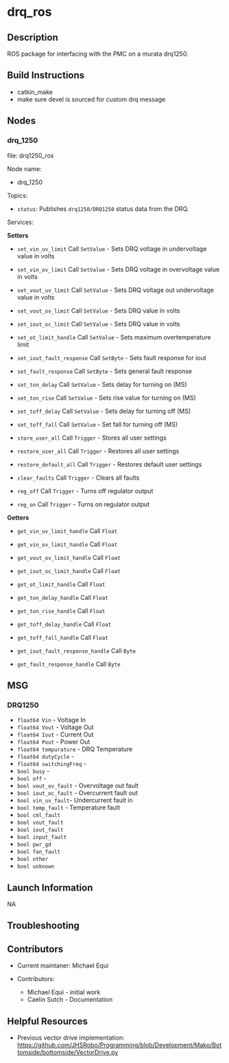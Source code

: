 # drq_ros

## Description

ROS package for interfacing with the PMC on a murata drq1250.

## Build Instructions 

* catkin_make
* make sure devel is sourced for custom drq message

## Nodes

### drq_1250

file: drq1250_ros

Node name:
* drq_1250

Topics:

* `status`:
  Publishes `drq1250/DRQ1250` status data from the DRQ. 

Services:

**Setters**

* `set_vin_uv_limit`
  Call `SetValue` - Sets DRQ voltage in undervoltage value in volts
  
* `set_vin_ov_limit`
  Call `SetValue` - Sets DRQ voltage in overvoltage value in volts
  
* `set_vout_uv_limit`
  Call `SetValue` - Sets DRQ voltage out undervoltage value in volts
  
* `set_vout_ov_limit`
  Call `SetValue` - Sets DRQ value in volts
  
* `set_iout_oc_limit`
  Call `SetValue` - Sets DRQ value in volts
  
* `set_ot_limit_handle`
  Call `SetValue` - Sets maximum overtemperature limit
  
* `set_iout_fault_response`
  Call `SetByte` - Sets fault response for iout
  
* `set_fault_response`
  Call `SetByte` - Sets general fault response
  
* `set_ton_delay`
  Call `SetValue` - Sets delay for turning on (MS)
  
* `set_ton_rise`
  Call `SetValue` - Sets rise value for turning on (MS)
  
* `set_toff_delay`
  Call `SetValue` - Sets delay for turning off (MS)
  
* `set_toff_fall`
  Call `SetValue` - Set fall for turning off (MS)
  
* `store_user_all`
  Call `Trigger` - Stores all user settings
  
* `restore_user_all`
  Call `Trigger` - Restores all user settings

* `restore_default_all`
  Call `Trigger` - Restores default user settings
  
* `clear_faults`
  Call `Trigger` - Clears all faults
  
* `reg_off`
  Call `Trigger` - Turns off regulator output
  
* `reg_on`
  Call `Trigger` - Turns on regulator output

**Getters**

 * `get_vin_uv_limit_handle`
  Call `Float`
  
* `get_vin_ov_limit_handle`
  Call `Float`
  
* `get_vout_ov_limit_handle`
  Call `Float`
  
* `get_iout_oc_limit_handle`
  Call `Float`

* `get_ot_limit_handle`
  Call `Float`
  
* `get_ton_delay_handle`
  Call `Float`
  
* `get_ton_rise_handle`
  Call `Float`
  
* `get_toff_delay_handle`
  Call `Float`
  
* `get_toff_fall_handle`
  Call `Float`
  
* `get_iout_fault_response_handle`
  Call `Byte`
  
* `get_fault_response_handle`
  Call `Byte`
  

## MSG

### DRQ1250

* `float64 Vin` - Voltage In
* `float64 Vout` - Voltage Out
* `float64 Iout` - Current Out
* `float64 Pout` - Power Out
* `float64 tempurature` - DRQ Temperature
* `float64 dutyCycle` - 
* `float64 switchingFreq` - 
* `bool busy` - 
* `bool off` - 
* `bool vout_ov_fault` - Overvoltage out fault
* `bool iout_oc_fault` - Overcurrent fault out
* `bool vin_uv_fault`- Undercurrent fault in
* `bool temp_fault` - Temperature fault
* `bool cml_fault`
* `bool vout_fault`
* `bool iout_fault`
* `bool input_fault`
* `bool pwr_gd`
* `bool fan_fault`
* `bool other`
* `bool unknown`

## Launch Information
 
NA

## Troubleshooting

## Contributors 

* Current maintaner: Michael Equi

* Contributors:
  * Michael Equi - initial work
  * Caelin Sutch - Documentation

## Helpful Resources

* Previous vector drive implementation: https://github.com/JHSRobo/Programming/blob/Development/Mako/Bottomside/bottomside/VectorDrive.py

